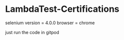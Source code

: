 # LambdaTest-Certifications


selenium version = 4.0.0
browser = chrome 

just run the code in gitpod 


